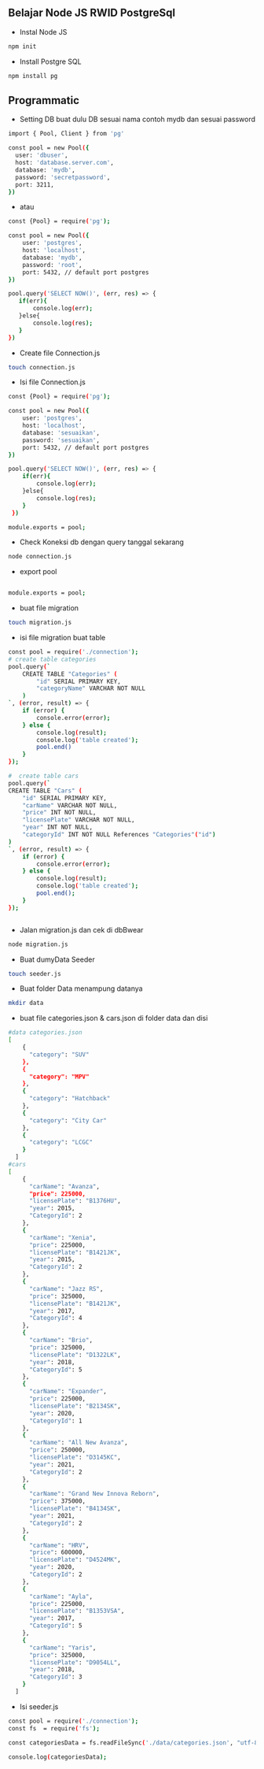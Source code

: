 <!-- @format -->

## Belajar Node JS RWID PostgreSql

-   Instal Node JS

```bash
npm init
```

-   Install Postgre SQL

```bash
npm install pg
```

## Programmatic

-   Setting DB buat dulu DB sesuai nama contoh mydb dan sesuai password

```bash
import { Pool, Client } from 'pg'

const pool = new Pool({
  user: 'dbuser',
  host: 'database.server.com',
  database: 'mydb',
  password: 'secretpassword',
  port: 3211,
})

```

-   atau

```bash
const {Pool} = require('pg');

const pool = new Pool({
    user: 'postgres',
    host: 'localhost',
    database: 'mydb',
    password: 'root',
    port: 5432, // default port postgres
})

pool.query('SELECT NOW()', (err, res) => {
   if(err){
       console.log(err);
   }else{
       console.log(res);
   }
})
```

-   Create file Connection.js

```bash
touch connection.js
```

-   Isi file Connection.js

```bash
const {Pool} = require('pg');

const pool = new Pool({
    user: 'postgres',
    host: 'localhost',
    database: 'sesuaikan',
    password: 'sesuaikan',
    port: 5432, // default port postgres
})

pool.query('SELECT NOW()', (err, res) => {
    if(err){
        console.log(err);
    }else{
        console.log(res);
    }
 })

module.exports = pool;
```

-   Check Koneksi db dengan query tanggal sekarang

```bash
node connection.js
```

-   export pool

```bash

module.exports = pool;
```

-   buat file migration

```bash
touch migration.js
```

-   isi file migration buat table

```bash
const pool = require('./connection');
# create table categories
pool.query(`
    CREATE TABLE "Categories" (
        "id" SERIAL PRIMARY KEY,
        "categoryName" VARCHAR NOT NULL
    )
`, (error, result) => {
    if (error) {
        console.error(error);
    } else {
        console.log(result);
        console.log('table created');
        pool.end()
    }
});

#  create table cars
pool.query(`
CREATE TABLE "Cars" (
    "id" SERIAL PRIMARY KEY,
    "carName" VARCHAR NOT NULL,
    "price" INT NOT NULL,
    "licensePlate" VARCHAR NOT NULL,
    "year" INT NOT NULL,
    "categoryId" INT NOT NULL References "Categories"("id")
)
`, (error, result) => {
    if (error) {
        console.error(error);
    } else {
        console.log(result);
        console.log('table created');
        pool.end();
    }
});



```

-   Jalan migration.js dan cek di dbBwear

```bash
node migration.js

```

-   Buat dumyData Seeder

```bash
touch seeder.js
```

-   Buat folder Data menampung datanya

```bash
mkdir data
```

-   buat file categories.json & cars.json di folder data dan disi

```bash
#data categories.json
[
    {
      "category": "SUV"
    },
    {
      "category": "MPV"
    },
    {
      "category": "Hatchback"
    },
    {
      "category": "City Car"
    },
    {
      "category": "LCGC"
    }
  ]
#cars
[
    {
      "carName": "Avanza",
      "price": 225000,
      "licensePlate": "B1376HU",
      "year": 2015,
      "CategoryId": 2
    },
    {
      "carName": "Xenia",
      "price": 225000,
      "licensePlate": "B1421JK",
      "year": 2015,
      "CategoryId": 2
    },
    {
      "carName": "Jazz RS",
      "price": 325000,
      "licensePlate": "B1421JK",
      "year": 2017,
      "CategoryId": 4
    },
    {
      "carName": "Brio",
      "price": 325000,
      "licensePlate": "D1322LK",
      "year": 2018,
      "CategoryId": 5
    },
    {
      "carName": "Expander",
      "price": 225000,
      "licensePlate": "B2134SK",
      "year": 2020,
      "CategoryId": 1
    },
    {
      "carName": "All New Avanza",
      "price": 250000,
      "licensePlate": "D3145KC",
      "year": 2021,
      "CategoryId": 2
    },
    {
      "carName": "Grand New Innova Reborn",
      "price": 375000,
      "licensePlate": "B4134SK",
      "year": 2021,
      "CategoryId": 2
    },
    {
      "carName": "HRV",
      "price": 600000,
      "licensePlate": "D4524MK",
      "year": 2020,
      "CategoryId": 2
    },
    {
      "carName": "Ayla",
      "price": 225000,
      "licensePlate": "B1353VSA",
      "year": 2017,
      "CategoryId": 5
    },
    {
      "carName": "Yaris",
      "price": 325000,
      "licensePlate": "D9054LL",
      "year": 2018,
      "CategoryId": 3
    }
  ]
```

-   Isi seeder.js

```bash
const pool = require('./connection');
const fs  = require('fs');

const categoriesData = fs.readFileSync('./data/categories.json', "utf-8");

console.log(categoriesData);



```
